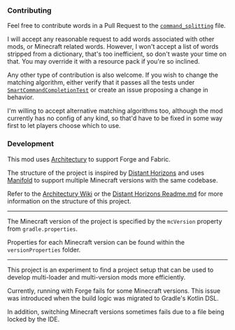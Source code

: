 ### Contributing

Feel free to contribute words in a Pull Request to the
[`command_splitting`](https://github.com/endorh/smart-completion/blob/main/common/src/main/resources/assets/smartcompletion/smart-completion/command_splitting.json)
file.

I will accept any reasonable request to add words associated with
other mods, or Minecraft related words. However, I won't accept a list of words
stripped from a dictionary, that's too inefficient, so don't waste your time on
that. You may override it with a resource pack if you're so inclined.

Any other type of contribution is also welcome. If you wish to change the
matching algorithm, either verify that it passes all the tests under
[`SmartCommandCompletionTest`](https://github.com/endorh/smart-completion/blob/main/common/src/test/java/endorh/smartcompletion/SmartCommandCompletionTest.java)
or create an issue proposing a change in behavior.

I'm willing to accept alternative matching algorithms too, although the mod
currently has no config of any kind, so that'd have to be fixed in some way
first to let players choose which to use.

### Development

This mod uses [Architectury](https://www.curseforge.com/minecraft/mc-mods/architectury-api)
to support Forge and Fabric.

The structure of the project is inspired by
[Distant Horizons](https://gitlab.com/jeseibel/minecraft-lod-mod/)
and uses [Manifold](http://manifold.systems) to support multiple Minecraft
versions with the same codebase.

Refer to the [Architectury Wiki](https://docs.architectury.dev/plugin:get_started)
or the [Distant Horizons Readme.md](https://gitlab.com/jeseibel/minecraft-lod-mod/-/tree/main#source-code-installation)
for more information on the structure of this project.

***

The Minecraft version of the project is specified by the `mcVersion` property
from `gradle.properties`.

Properties for each Minecraft version can be found within the
`versionProperties` folder.

***

This project is an experiment to find a project setup that can be used to
develop multi-loader and multi-version mods more efficiently.

Currently, running with Forge fails for some Minecraft versions. This issue was
introduced when the build logic was migrated to Gradle's Kotlin DSL.

In addition, switching Minecraft versions sometimes fails due to a file
being locked by the IDE.
